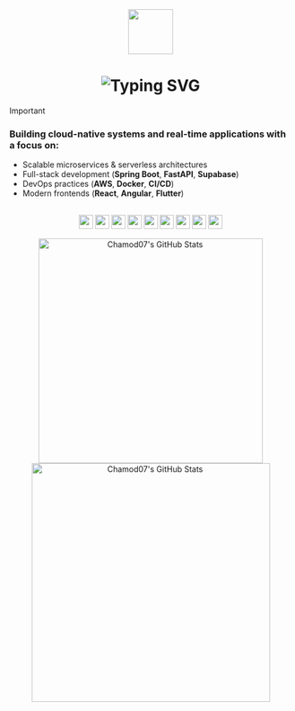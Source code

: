 
<div align="center">
  <img src="https://media.giphy.com/media/M9gbBd9nbDrOTu1Mqx/giphy.gif" width="80"/>
</div>

<div align="center">
  <h1>
    <img src="https://readme-typing-svg.demolab.com?font=JetBrains+Mono&size=26&duration=3200&pause=1000&color=e3e3e3&center=true&vCenter=true&lines=Full-Stack+Developer;Cloud+Solutions+Architect;Open-Source+Contributor" alt="Typing SVG">
  </h1>
</div>

> [!IMPORTANT]
> ### Building cloud-native systems and real-time applications with a focus on: 
> - Scalable microservices & serverless architectures  
> - Full-stack development (**Spring Boot**, **FastAPI**, **Supabase**)  
> - DevOps practices (**AWS**, **Docker**, **CI/CD**)  
> - Modern frontends (**React**, **Angular**, **Flutter**)  

<h2></h2>

<p align="center">
  <img src="https://img.shields.io/badge/Spring_Boot-%2320232a?style=for-the-badge&logo=spring&logoColor=6DB33F" height="25" />
  <img src="https://img.shields.io/badge/FastAPI-%2320232a?style=for-the-badge&logo=fastapi&logoColor=009688" height="25" />
  <img src="https://img.shields.io/badge/AWS-%2320232a?style=for-the-badge&logo=amazon-web-services&logoColor=FF9900" height="25" />
  <img src="https://img.shields.io/badge/Supabase-%2320232a?style=for-the-badge&logo=supabase&logoColor=3ECF8E" height="25" />
  <img src="https://img.shields.io/badge/Docker-%2320232a?style=for-the-badge&logo=docker&logoColor=2496ED" height="25" />
  <img src="https://img.shields.io/badge/Angular-%2320232a?style=for-the-badge&logo=angular&logoColor=DD0031" height="25" />
  <img src="https://img.shields.io/badge/React-%2320232a?style=for-the-badge&logo=react&logoColor=02769B" height="25" />
  <img src="https://img.shields.io/badge/Flutter-%2320232a?style=for-the-badge&logo=flutter&logoColor=02569B" height="25" />
  <img src="https://img.shields.io/badge/TypeScript-%2320232a?style=for-the-badge&logo=typescript&logoColor=3178C6" height="25" />
</p>

<div align="center">
  <img width="400" src="https://github-readme-stats.vercel.app/api?username=Chamod07&theme=tokyonight&show_icons=true&hide_border=true&include_all_commits=true&rank_icon=github" alt="Chamod07's GitHub Stats" />
  <img width="425" src="https://streak-stats.demolab.com?user=Chamod07&theme=tokyonight&hide_border=true" alt="Chamod07's GitHub Stats" />
</div>

